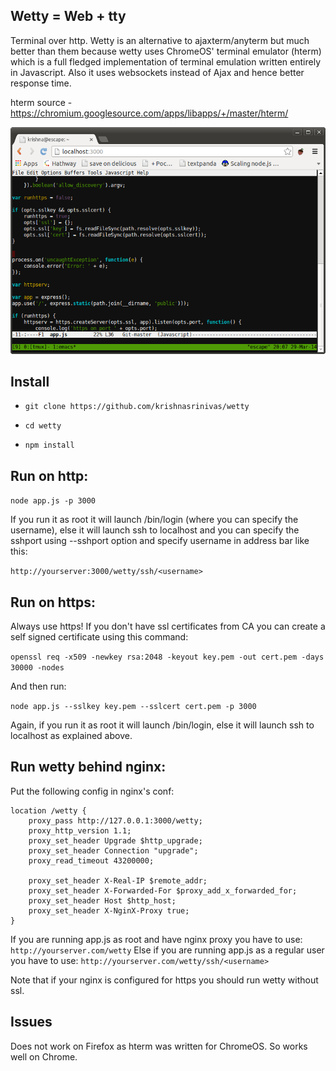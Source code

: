 Wetty = Web + tty
-----------------

Terminal over http. Wetty is an alternative to ajaxterm/anyterm but much better than them because wetty uses ChromeOS'  terminal emulator (hterm) which is a full fledged implementation of terminal emulation written entirely in Javascript. Also it uses websockets instead of Ajax and hence better response time.

hterm source - https://chromium.googlesource.com/apps/libapps/+/master/hterm/

![Wetty](/terminal.png?raw=true)

Install
-------

*  `git clone https://github.com/krishnasrinivas/wetty`
  
*  `cd wetty`

*  `npm install`

Run on http:
-----------
  `node app.js -p 3000`

If you run it as root it will launch /bin/login (where you can specify the username), else it will launch ssh to localhost and you can specify the sshport using --sshport option and specify username in address bar like this:

  `http://yourserver:3000/wetty/ssh/<username>`

Run on https:
------------
Always use https! If you don't have ssl certificates from CA you can create a self signed certificate using this command:

  `openssl req -x509 -newkey rsa:2048 -keyout key.pem -out cert.pem -days 30000 -nodes`

And then run:

  `node app.js --sslkey key.pem --sslcert cert.pem -p 3000`

Again, if you run it as root it will launch /bin/login, else it will launch ssh to localhost as explained above.

Run wetty behind nginx:
----------------------

Put the following config in nginx's conf:

    location /wetty {
	    proxy_pass http://127.0.0.1:3000/wetty;
	    proxy_http_version 1.1;
	    proxy_set_header Upgrade $http_upgrade;
	    proxy_set_header Connection "upgrade";
	    proxy_read_timeout 43200000;

	    proxy_set_header X-Real-IP $remote_addr;
	    proxy_set_header X-Forwarded-For $proxy_add_x_forwarded_for;
	    proxy_set_header Host $http_host;
	    proxy_set_header X-NginX-Proxy true;
    }

If you are running app.js as root and have nginx proxy you have to use:
    `http://yourserver.com/wetty`
Else if you are running app.js as a regular user you have to use:
    `http://yourserver.com/wetty/ssh/<username>`

Note that if your nginx is configured for https you should run wetty without ssl.

Issues
------
Does not work on Firefox as hterm was written for ChromeOS. So works well on Chrome.
